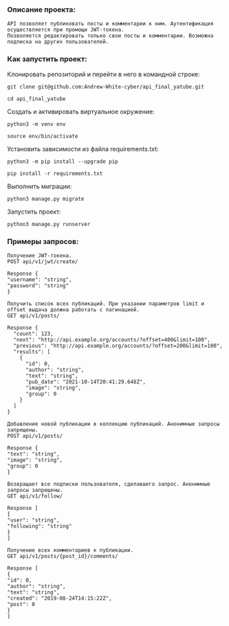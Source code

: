 ### Описание проекта:

```
API позволяет публиковать посты и комментарии к ним. Аутентификация осуществляется при промощи JWT-токена.
Позволяется редактировать только свои посты и комментарии. Возможна подписка на других пользователей.
```

### Как запустить проект:

Клонировать репозиторий и перейти в него в командной строке:

```
git clone git@github.com:Andrew-White-cyber/api_final_yatube.git
```

```
cd api_final_yatube
```

Cоздать и активировать виртуальное окружение:

```
python3 -m venv env
```

```
source env/bin/activate
```

Установить зависимости из файла requirements.txt:

```
python3 -m pip install --upgrade pip
```

```
pip install -r requirements.txt
```

Выполнить миграции:

```
python3 manage.py migrate
```

Запустить проект:

```
python3 manage.py runserver
```
### Примеры запросов:

```
Получение JWT-токена.
POST api/v1/jwt/create/
```

```
Response {
"username": "string",
"password": "string"
}
```

```
Получить список всех публикаций. При указании параметров limit и offset выдача должна работать с пагинацией.
GET api/v1/posts/
```

```
Response {
  "count": 123,
  "next": "http://api.example.org/accounts/?offset=400&limit=100",
  "previous": "http://api.example.org/accounts/?offset=200&limit=100",
  "results": [
    {
      "id": 0,
      "author": "string",
      "text": "string",
      "pub_date": "2021-10-14T20:41:29.648Z",
      "image": "string",
      "group": 0
    }
  ]
}
```

```
Добавление новой публикации в коллекцию публикаций. Анонимные запросы запрещены.
POST api/v1/posts/ 
```
```
Response {
"text": "string",
"image": "string",
"group": 0
}
```

```
Возвращает все подписки пользователя, сделавшего запрос. Анонимные запросы запрещены.
GET api/v1/follow/
```

```
Response [
{
"user": "string",
"following": "string"
}
]
```

```
Получение всех комментариев к публикации.
GET api/v1/posts/{post_id}/comments/
```

```
Response [
{
"id": 0,
"author": "string",
"text": "string",
"created": "2019-08-24T14:15:22Z",
"post": 0
}
]
```
